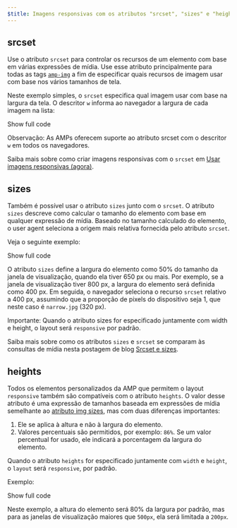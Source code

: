 ```yaml
---
$title: Imagens responsivas com os atributos "srcset", "sizes" e "heights"
---
```


## srcset

 Use o atributo `srcset` para controlar os recursos de um elemento com base em várias expressões de mídia. Use esse atributo principalmente para todas as tags [`amp-img`](/pt_br/docs/reference/components/amp-img.html) a fim de especificar quais recursos de imagem usar com base nos vários tamanhos de tela.

Neste exemplo simples, o `srcset` especifica qual imagem usar com base na largura da tela. O descritor `w` informa ao navegador a largura de cada imagem na lista:

<!--embedded amp-img example using srcset -->
<div>
<amp-iframe height="231"
            layout="fixed-height"
            sandbox="allow-scripts allow-forms allow-same-origin"
            resizable
            src="https://ampproject-b5f4c.firebaseapp.com/examples/ampimg.srcset.embed.html">
  <div overflow tabindex="0" role="button" aria-label="Show more">Show full code</div>
  <div placeholder></div>
</amp-iframe>
</div>

Observação: As AMPs oferecem suporte ao atributo srcset com o descritor `w` em todos os navegadores.

 Saiba mais sobre como criar imagens responsivas com o `srcset` em [Usar imagens responsivas (agora)](http://alistapart.com/article/using-responsive-images-now).

## sizes

Também é possível usar o atributo `sizes` junto com o `srcset`. O atributo `sizes` descreve como calcular o tamanho do elemento com base em qualquer expressão de mídia. Baseado no tamanho calculado do elemento, o user agent seleciona a origem mais relativa fornecida pelo atributo `srcset`.

Veja o seguinte exemplo:

<!--embedded amp-img example using sizes -->
<div>
<amp-iframe height="231"
            layout="fixed-height"
            sandbox="allow-scripts allow-forms allow-same-origin"
            resizable
            src="https://ampproject-b5f4c.firebaseapp.com/examples/ampimg.sizes.embed.html">
  <div overflow tabindex="0" role="button" aria-label="Show more">Show full code</div>
  <div placeholder></div>
</amp-iframe>
</div>

O atributo `sizes` define a largura do elemento como 50% do tamanho da janela de visualização, quando ela tiver 650 px ou mais. Por exemplo, se a janela de visualização tiver 800 px, a largura do elemento será definida como 400 px. Em seguida, o navegador seleciona o recurso `srcset` relativo a 400 px, assumindo que a proporção de pixels do dispositivo seja 1, que neste caso é `narrow.jpg` (320 px).

Importante: Quando o atributo sizes for especificado juntamente com width e height, o layout será `responsive` por padrão.

Saiba mais sobre como os atributos `sizes` e `srcset` se comparam às consultas de mídia nesta postagem de blog [Srcset e sizes](https://ericportis.com/posts/2014/srcset-sizes/).

## heights

 Todos os elementos personalizados da AMP que permitem o layout `responsive` também são compatíveis com o atributo `heights`. O valor desse atributo é uma expressão de tamanhos baseada em expressões de mídia semelhante ao [atributo img sizes](https://developer.mozilla.org/en-US/docs/Web/HTML/Element/img), mas com duas diferenças importantes:

1. Ele se aplica à altura e não à largura do elemento.
2. Valores percentuais são permitidos, por exemplo: `86%`. Se um valor percentual for usado, ele indicará a porcentagem da largura do elemento.

Quando o atributo `heights` for especificado juntamente com `width` e `height`, o `layout` será `responsive`, por padrão.

Exemplo:

<!--embedded amp-img example using heights -->
<div>
<amp-iframe height="193"
            layout="fixed-height"
            sandbox="allow-scripts allow-forms allow-same-origin"
            resizable
            src="https://ampproject-b5f4c.firebaseapp.com/examples/ampimg.heights.embed.html">
  <div overflow tabindex="0" role="button" aria-label="Show more">Show full code</div>
  <div placeholder></div>
</amp-iframe>
</div>

Neste exemplo, a altura do elemento será 80% da largura por padrão, mas para as janelas de visualização maiores que `500px`, ela será limitada a `200px`.

